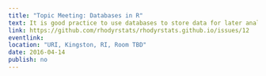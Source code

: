 ```yaml
---
title: "Topic Meeting: Databases in R"
text: It is good practice to use databases to store data for later analysis, thus we need to know how to get that data into R.  This meeting will cover the basics of interacting with some of the more common databases.
link: https://github.com/rhodyrstats/rhodyrstats.github.io/issues/12
eventlink: 
location: "URI, Kingston, RI, Room TBD"
date: 2016-04-14 
publish: no
---
```

